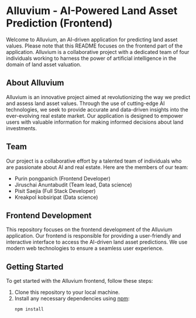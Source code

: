 # Alluvium - AI-Powered Land Asset Prediction (Frontend)

Welcome to Alluvium, an AI-driven application for predicting land asset values. Please note that this README focuses on the frontend part of the application. Alluvium is a collaborative project with a dedicated team of four individuals working to harness the power of artificial intelligence in the domain of land asset valuation.

## About Alluvium

Alluvium is an innovative project aimed at revolutionizing the way we predict and assess land asset values. Through the use of cutting-edge AI technologies, we seek to provide accurate and data-driven insights into the ever-evolving real estate market. Our application is designed to empower users with valuable information for making informed decisions about land investments.

## Team

Our project is a collaborative effort by a talented team of individuals who are passionate about AI and real estate. Here are the members of our team:

- Purin pongpanich (Frontend Developer)
- Jiruschai Anuntabudit (Team lead, Data science)
- Pisit Saejia (Full Stack Developer)
- Kreakpol kobsiripat (Data science)

## Frontend Development

This repository focuses on the frontend development of the Alluvium application. Our frontend is responsible for providing a user-friendly and interactive interface to access the AI-driven land asset predictions. We use modern web technologies to ensure a seamless user experience.

## Getting Started

To get started with the Alluvium frontend, follow these steps:

1. Clone this repository to your local machine.
2. Install any necessary dependencies using [npm](https://www.npmjs.com/):
   ```shell
   npm install
